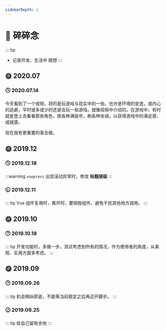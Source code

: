 ```yaml
---
sidebarDepth: 2
---
```


# 📝 碎碎念
::: tip
- 记录开发、生活中 随想
:::
## 🌞 2020.07
### 🕓 2020.07.14
今天看到了一个视频，将的是玩游戏与现实中的一些。也许是环境的安逸，或内心的逃避，平时或多或少的还是会玩一些游戏。就像视频中介绍的。在游戏中，有时就是登上去看看那些角色，练各种满级号，刷各种坐骑，以获得游戏中的满足感、成就感。

现在我有更重要的事去做。

## 🌞 2019.12
### 🕓 2019.12.18
:::warning
`vuepress` 出现滚动异常时，修改 **标题层级**
:::
### 🕥 2019.12.11
::: tip
Vue 组件复用时，离开时，要销毁组件，避免干扰其他地方调用。
:::
## 🌞 2019.10
### 🕑 2019.10.18
::: tip
开发功能时，多做一步，测试考虑到所有的情况，作为使用者的角度，从美观、实用方面多考虑。
:::
## 🌞 2019.09
### 🕑 2019.09.26
::: tip
机会稍纵即逝，不能等当前稳定之后再迈开脚步。
:::
### 🕜 2019.09.25
::: tip
给自己留有余地
:::